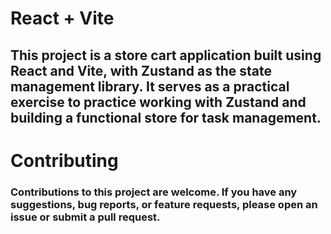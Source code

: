 # React + Vite

## This project is a store cart application built using React and Vite, with Zustand as the state management library. It serves as a practical exercise to practice working with Zustand and building a functional store for task management.

# Contributing
### Contributions to this project are welcome. If you have any suggestions, bug reports, or feature requests, please open an issue or submit a pull request.

